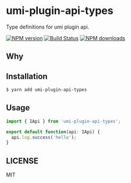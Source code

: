 # umi-plugin-api-types

Type definitions for umi plugin api.

[![NPM version](https://img.shields.io/npm/v/umi-plugin-api-types.svg?style=flat)](https://npmjs.org/package/umi-plugin-api-types)
[![Build Status](https://img.shields.io/travis/umijs/umi-plugin-api-types.svg?style=flat)](https://travis-ci.org/umijs/umi-plugin-api-types)
[![NPM downloads](http://img.shields.io/npm/dm/umi-plugin-api-types.svg?style=flat)](https://npmjs.org/package/umi-plugin-api-types)

## Why

## Installation

```bash
$ yarn add umi-plugin-api-types
```

## Usage

```js
import { IApi } from 'umi-plugin-api-types';

export default function(api: IApi) {
  api.log.success('hello');
}
```

## LICENSE

MIT
